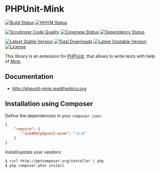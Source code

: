 # PHPUnit-Mink
[![Build Status](https://travis-ci.org/aik099/phpunit-mink.svg?branch=master)](https://travis-ci.org/aik099/phpunit-mink)
[![HHVM Status](http://hhvm.h4cc.de/badge/aik099/phpunit-mink.svg)](http://hhvm.h4cc.de/package/aik099/phpunit-mink)

[![Scrutinizer Code Quality](https://scrutinizer-ci.com/g/aik099/phpunit-mink/badges/quality-score.png?b=master)](https://scrutinizer-ci.com/g/aik099/phpunit-mink/?branch=master)
[![Coverage Status](https://img.shields.io/coveralls/aik099/phpunit-mink.svg)](https://coveralls.io/r/aik099/phpunit-mink?branch=master)
[![Dependency Status](https://www.versioneye.com/user/projects/52ad65e0ec1375ead3000049/badge.svg?style=flat)](https://www.versioneye.com/user/projects/52ad65e0ec1375ead3000049)

[![Latest Stable Version](https://poser.pugx.org/aik099/phpunit-mink/v/stable.svg)](https://packagist.org/packages/aik099/phpunit-mink) [![Total Downloads](https://poser.pugx.org/aik099/phpunit-mink/downloads.svg)](https://packagist.org/packages/aik099/phpunit-mink) [![Latest Unstable Version](https://poser.pugx.org/aik099/phpunit-mink/v/unstable.svg)](https://packagist.org/packages/aik099/phpunit-mink) [![License](https://poser.pugx.org/aik099/phpunit-mink/license.svg)](https://packagist.org/packages/aik099/phpunit-mink)

This library is an extension for [PHPUnit](sebastianbergmann/phpunit), that allows to write tests with help of [Mink](Behat/Mink).

## Documentation

* http://phpunit-mink.readthedocs.org

## Installation using Composer

Define the dependencies in your ```composer.json```:
```json
{
	"require": {
		"aik099/phpunit-mink": "~2.0"
	}
}
```

Install/update your vendors:
```bash
$ curl http://getcomposer.org/installer | php
$ php composer.phar install
```

